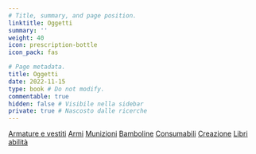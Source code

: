 ```yaml
---
# Title, summary, and page position.
linktitle: Oggetti
summary: ''
weight: 40
icon: prescription-bottle
icon_pack: fas

# Page metadata.
title: Oggetti
date: 2022-11-15
type: book # Do not modify.
commentable: true
hidden: false # Visibile nella sidebar
private: true # Nascosto dalle ricerche
---
```




<!--
{{< cta cta_text="Armi" cta_link="#" cta_alt_text="Armi, armi uniche e munizioni" cta_alt_link="#" cta_new_tab="false" >}}

{{< cta cta_text="Consumabili" cta_link="TODO" cta_alt_text="Cibi, bevande e droghe" cta_alt_link="#" cta_new_tab="false" >}}

{{< cta cta_text="Armature e vestiti" cta_link="" cta_alt_text="Armature, vestiti e copricapi" cta_alt_link="#" cta_new_tab="false" >}}

{{< cta cta_text="Creazione" cta_link="creazione" cta_alt_text="Schemi e oggetti utili" cta_alt_link="#" cta_new_tab="false" >}}

{{< cta cta_text="Bamboline" cta_link="bamboline"  cta_new_tab="false" >}}

{{< cta cta_text="Libri delle abilità" cta_link="libri-delle-abilita"  cta_new_tab="false" >}}
-->

<a href="armature e vestiti" class="btn capitol">Armature e vestiti</a>
<a href="armi" class="btn capitol">Armi</a>
<a href="munizioni" class="btn capitol">Munizioni</a>
<a href="bamboline" class="btn capitol">Bamboline</a>
<a href="consumabili" class="btn capitol">Consumabili</a>
<a href="creazione" class="btn capitol">Creazione</a>
<a href="libri-abilita" class="btn capitol">Libri abilità</a>

<!--
<a href="#" class="btn capitol">Miscellanea (TODO)</a>
<a href="#" class="btn capitol">Olonastri e note (TODO)</a>
-->

